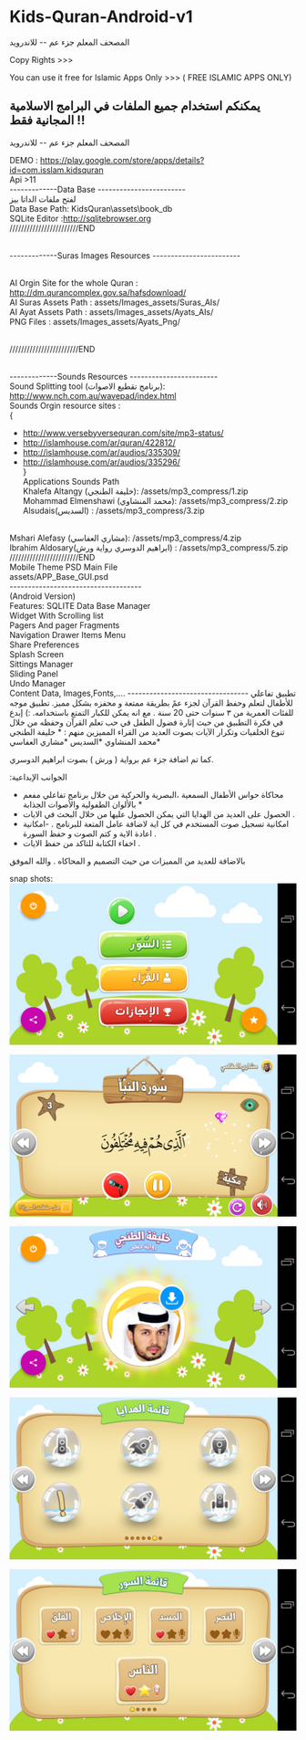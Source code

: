 # Kids-Quran-Android-v1
المصحف المعلم جزء عم -- للاندرويد

Copy Rights >>>

You can use it free for Islamic Apps Only >>> ( FREE ISLAMIC APPS ONLY)

يمكنكم استخدام جميع الملفات في البرامج الاسلامية المجانية فقط !!
----------
المصحف المعلم جزء عم -- للاندرويد
<br/>

DEMO : https://play.google.com/store/apps/details?id=com.isslam.kidsquran
<br/>
Api >11
<br/>-------------Data Base ------------------------
<br/>لفتح ملفات الداتا بيز 
<br/>Data Base Path: KidsQuran\assets\book_db 
<br/>SQLite Editor :http://sqlitebrowser.org
<br/>////////////////////////END

<br/>-------------Suras Images Resources ------------------------

<br/>AI Orgin Site for the whole Quran : http://dm.qurancomplex.gov.sa/hafsdownload/
<br/>AI Suras Assets Path : assets/Images_assets/Suras_AIs/
<br/>AI Ayat Assets Path : assets/Images_assets/Ayats_AIs/
<br/>PNG Files : assets/Images_assets/Ayats_Png/

<br/>////////////////////////END

<br/>-------------Sounds Resources ------------------------
<br/>Sound Splitting tool (برنامج تقطيع الاصوات): http://www.nch.com.au/wavepad/index.html
<br/>Sounds Orgin resource sites : 
<br/>{
  * http://www.versebyversequran.com/site/mp3-status/
  * http://islamhouse.com/ar/quran/422812/
  * http://islamhouse.com/ar/audios/335309/
  * http://islamhouse.com/ar/audios/335296/
<br/>}
<br/>Applications Sounds Path
<br/>Khalefa Altangy (خليفة الطنجي): /assets/mp3_compress/1.zip
<br/>Mohammad Elmenshawi (محمد المنشاوي): /assets/mp3_compress/2.zip
<br/>Alsudais(السديس) : /assets/mp3_compress/3.zip
<br/>
Mshari Alefasy (مشاري العفاسي): /assets/mp3_compress/4.zip
<br/>
Ibrahim Aldosary(ابراهيم الدوسري رواية ورش) : /assets/mp3_compress/5.zip

<br/>
////////////////////////END
<br/>
Mobile Theme PSD Main File 
<br/>
assets/APP_Base_GUI.psd
<br/>
------------------------------------
<br/>
(Android Version)
<br/>
Features:
SQLITE Data Base Manager
<br/>
Widget With Scrolling list<br/>
Pagers And pager Fragments<br/>
Navigation Drawer Items Menu<br/>
Share Preferences<br/>
Splash Screen<br/>
Sittings Manager<br/>
Sliding Panel<br/>
Undo Manager<br/>
Content Data, Images,Fonts,....
---------------------------------
تطبيق تفاعلي للأطفال لتعلم وحفظ القرآن لجزء عمً بطريقة ممتعة و محفزه بشكل مميز.
تطبيق موجه للفئات العمرية من ٣ سنوات حتى 20 سنة . مع انه يمكن للكبار التمتع باستخدامه. :)
إبدع في فكرة التطبيق من حيث إثارة فضول الطفل في حب تعلم القرآن وحفظه من خلال تنوع الخلفيات وتكرار الآيات بصوت العديد من القراء المميزين منهم :
* خليفة الطنجي
*محمد المنشاوي
*السديس
*مشاري العفاسي

كما تم اضافة جزء عم برواية ( ورش ) بصوت ابراهيم الدوسري.

:الجوانب الإبداعية 
- محاكاة حواس الأطفال السمعية ،البصرية والحركية من خلال برنامج تفاعلي مفعم بالألوان الطفولية والأصوات الجذابة * 
- الحصول على العديد من الهدايا التي يمكن الحصول عليها من خلال البحث في الايات .
- امكانية تسجيل صوت المستخدم في كل اية لاضافة عامل المتعة للبرنامج .
-امكانية اعادة الاية و كتم الصوت و حفظ السورة .
- اخفاء الكتابة للتاكد من حفظ الايات .

بالاضافة للعديد من المميزات من حيث التصميم و المحاكاه .
والله الموفق

snap shots:
![alt tag](https://raw.githubusercontent.com/abodehq/Kids-Quran-Android-v1/master/KidsQuran/img1.png)

![alt tag](https://raw.githubusercontent.com/abodehq/Kids-Quran-Android-v1/master/KidsQuran/img2.png)

![alt tag](https://raw.githubusercontent.com/abodehq/Kids-Quran-Android-v1/master/KidsQuran/img3.png)

![alt tag](https://raw.githubusercontent.com/abodehq/Kids-Quran-Android-v1/master/KidsQuran/img4.png)

![alt tag](https://raw.githubusercontent.com/abodehq/Kids-Quran-Android-v1/master/KidsQuran/img5.png)

